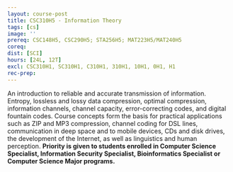 ```yaml
---
layout: course-post
title: CSC310H5 - Information Theory
tags: [cs]
image: ''
prereq: CSC148H5, CSC290H5; STA256H5; MAT223H5/MAT240H5
coreq: 
dist: [SCI]
hours: [24L, 12T]
excl: CSC310H1, SC310H1, C310H1, 310H1, 10H1, 0H1, H1
rec-prep: 
---
```


An introduction to reliable and accurate transmission of information. Entropy, lossless and lossy data compression, optimal compression, information channels, channel capacity, error-correcting codes, and digital fountain codes. Course concepts form the basis for practical applications such as ZIP and MP3 compression, channel coding for DSL lines, communication in deep space and to mobile devices, CDs and disk drives, the development of the Internet, as well as linguistics and human perception. **Priority is given to students enrolled in Computer Science Specialist, Information Security Specialist, Bioinformatics Specialist or Computer Science Major programs.**
